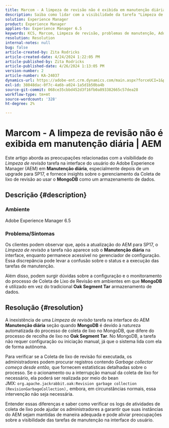 ```yaml
---
title: Marcom - A limpeza de revisão não é exibida em manutenção diária | AEM
description: Saiba como lidar com a visibilidade da tarefa "Limpeza de revisão" e a coleta de lixo no Adobe Experience Manager com MongoDB.
solution: Experience Manager
product: Experience Manager
applies-to: Experience Manager 6.5
keywords: KCS, Marcom, Limpeza de revisão, problemas de manutenção, Adobe Experience Manager, AEM, interface
resolution: Resolution
internal-notes: null
bug: false
article-created-by: Zita Rodricks
article-created-date: 4/24/2024 1:22:05 PM
article-published-by: Zita Rodricks
article-published-date: 4/26/2024 1:13:05 PM
version-number: 2
article-number: KA-24037
dynamics-url: https://adobe-ent.crm.dynamics.com/main.aspx?forceUCI=1&pagetype=entityrecord&etn=knowledgearticle&id=0d97baa2-3d02-ef11-a1fe-6045bd0065b6
exl-id: 38048dac-0f7c-4a6b-a024-1a5d1b50ba4b
source-git-commit: 068ce35cbbd452d3f16fb0a893382665c57dea28
workflow-type: tm+mt
source-wordcount: '328'
ht-degree: 2%

---
```


# Marcom - A limpeza de revisão não é exibida em manutenção diária | AEM


Este artigo aborda as preocupações relacionadas com a visibilidade do *Limpeza de revisão* tarefa na interface do usuário do Adobe Experience Manager (AEM) em <b>Manutenção diária</b>, especialmente depois de um upgrade para SP17, e fornece insights sobre o gerenciamento da Coleta de lixo de revisão ao usar o <b>MongoDB</b> como um armazenamento de dados.

## Descrição {#description}


### Ambiente

Adobe Experience Manager 6.5



### Problema/Sintomas

Os clientes podem observar que, após a atualização do AEM para SP17, o *Limpeza de revisão* a tarefa não aparece sob o <b>Manutenção diária</b> na interface, enquanto permanece acessível no gerenciador de configuração. Essa discrepância pode levar a confusão sobre o status e a execução das tarefas de manutenção.

Além disso, podem surgir dúvidas sobre a configuração e o monitoramento do processo de Coleta de Lixo de Revisão em ambientes em que <b>MongoDB</b> é utilizado em vez do tradicional <b>Oak Segment Tar</b> armazenamento de dados.


## Resolução {#resolution}


A inexistência de uma *Limpeza de revisão* tarefa na interface do AEM <b>Manutenção diária</b> seção quando <b>MongoDB</b> é devido à natureza automatizada do processo de coleta de lixo no MongoDB, que difere do processo de recolha de lixo no <b>Oak Segment Tar</b>. No MongoDB, a tarefa não requer configuração ou iniciação manual, já que o sistema lida com ela de forma autônoma.

Para verificar se a Coleta de lixo de revisão foi executada, os administradores podem procurar registros contendo *Garbage collector começa desde então,* que fornecem estatísticas detalhadas sobre o processo. Se o acionamento ou a interrupção manual da coleta de lixo for necessário, ela poderá ser realizada por meio do bean JMX: `org.apache.jackrabbit.oak:Revision garbage collection (RevisionGarbageCollection),` embora, em circunstâncias normais, essa intervenção não seja necessária.

Entender essas diferenças e saber como verificar os logs de atividades de coleta de lixo pode ajudar os administradores a garantir que suas instâncias do AEM sejam mantidas de maneira adequada e pode aliviar preocupações sobre a visibilidade das tarefas de manutenção na interface do usuário.
